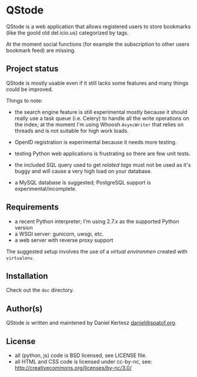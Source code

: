 # QStode

QStode is a web application that allows registered users to store bookmarks
(like the goold old del.icio.us) categorized by tags.

At the moment social functions (for example the subscription to other users
bookmark feed) are missing.

## Project status

QStode is mostly usable even if it still lacks some features and many
things could be improved.

Things to note:

- the search engine feature is still experimental mostly because it
  should really use a task queue (i.e. Celery) to handle all the write
  operations on the index; at the moment I'm using Whoosh
  `AsyncWriter` that relies on threads and is not suitable for high
  work loads.

- OpenID registration is experimental because it needs more testing.

- testing Python web applications is frustrating so there are few unit
  tests.

- the included SQL query used to get *related tags* must not be used
  as it's buggy and will cause a very high load on your database.

- a MySQL database is suggested; PostgreSQL support is experimental/incomplete.

## Requirements

- a recent Python interpreter; I'm using 2.7.x as the supported Python version
- a WSGI server: gunicorn, uwsgi, etc.
- a web server with reverse proxy support

The suggested setup involves the use of a *virtual environmen* created with
`virtualenv`.

## Installation

Check out the `doc` directory.

## Author(s)

QStode is written and maintened by Daniel Kertesz <daniel@spatof.org>.

## License

- all (python, js) code is BSD licensed, see LICENSE file.
- all HTML and CSS code is licensed under cc-by-nc, see:
  http://creativecommons.org/licenses/by-nc/3.0/
